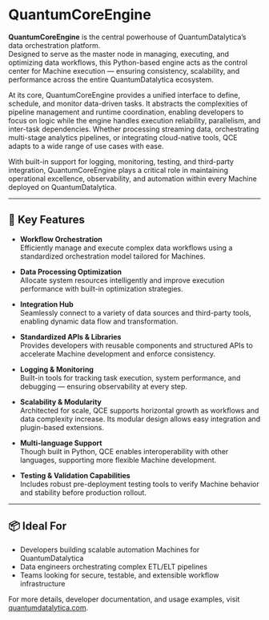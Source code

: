 # QuantumCoreEngine

**QuantumCoreEngine** is the central powerhouse of QuantumDatalytica’s data orchestration platform.  
Designed to serve as the master node in managing, executing, and optimizing data workflows, this Python-based engine acts as the control center for Machine execution — ensuring consistency, scalability, and performance across the entire QuantumDatalytica ecosystem.

At its core, QuantumCoreEngine provides a unified interface to define, schedule, and monitor data-driven tasks. It abstracts the complexities of pipeline management and runtime coordination, enabling developers to focus on logic while the engine handles execution reliability, parallelism, and inter-task dependencies. Whether processing streaming data, orchestrating multi-stage analytics pipelines, or integrating cloud-native tools, QCE adapts to a wide range of use cases with ease.

With built-in support for logging, monitoring, testing, and third-party integration, QuantumCoreEngine plays a critical role in maintaining operational excellence, observability, and automation within every Machine deployed on QuantumDatalytica.

---

## 🚀 Key Features

- **Workflow Orchestration**  
  Efficiently manage and execute complex data workflows using a standardized orchestration model tailored for Machines.

- **Data Processing Optimization**  
  Allocate system resources intelligently and improve execution performance with built-in optimization strategies.

- **Integration Hub**  
  Seamlessly connect to a variety of data sources and third-party tools, enabling dynamic data flow and transformation.

- **Standardized APIs & Libraries**  
  Provides developers with reusable components and structured APIs to accelerate Machine development and enforce consistency.

- **Logging & Monitoring**  
  Built-in tools for tracking task execution, system performance, and debugging — ensuring observability at every step.

- **Scalability & Modularity**  
  Architected for scale, QCE supports horizontal growth as workflows and data complexity increase. Its modular design allows easy integration and plugin-based extensions.

- **Multi-language Support**  
  Though built in Python, QCE enables interoperability with other languages, supporting more flexible Machine development.

- **Testing & Validation Capabilities**  
  Includes robust pre-deployment testing tools to verify Machine behavior and stability before production rollout.

---

## 📦 Ideal For

- Developers building scalable automation Machines for QuantumDatalytica  
- Data engineers orchestrating complex ETL/ELT pipelines  
- Teams looking for secure, testable, and extensible workflow infrastructure

For more details, developer documentation, and usage examples, visit [quantumdatalytica.com](https://www.quantumdatalytica.com).
